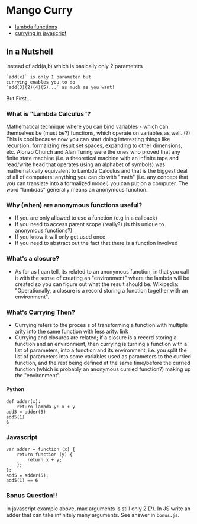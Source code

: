 # Mango Curry
* [lambda functions](http://stackoverflow.com/questions/16501/what-is-a-lambda-function)
* [currying in javascript](http://www.crockford.com/javascript/www_svendtofte_com/code/curried_javascript/index.html)

## In a Nutshell

instead of add(a,b) which is basically only 2 parameters

	`add(x)` is only 1 parameter but
	currying enables you to do
	`add(3)(2)(4)(5)...` as much as you want!

But First...

### What is "Lambda Calculus"?

 Mathematical technique where you can bind variables - which can themselves be (must be?) functions, which operate on variables as well. (?) This is cool because now you can start doing interesting things like recursion, formalizing result set spaces, expanding to other dimensions, etc. Alonzo Church and Alan Turing were the ones who proved that any finite state machine (i.e. a theoretical machine with an infinite tape and read/write head that operates using an alphabet of symbols) was mathematically equivalent to Lambda Calculus and that is the biggest deal of all of computers: anything you can do with "math" (i.e. any concept that you can translate into a formalized model) you can put on a computer. The word "lambdas" generally means an anonymous function.

### Why (when) are anonymous functions useful?
* If you are only allowed to use a function (e.g in a callback)
* If you need to access parent scope (really?) (is this unique to anonymous functions?)
* If you know it will only get used once
* If you need to abstract out the fact that there is a function involved

### What's a closure?
* As far as I can tell, its related to an anonymous function, in that you call it with the sense of creating an "environment" where the lambda will be created so you can figure out what the result should be. Wikipedia: "Operationally, a closure is a record storing a function together with an environment".

### What's Currying Then?
* Currying refers to the proces	s of transforming a function with multiple arity into the same function with less arity. [link](https://medium.com/@kbrainwave/currying-in-javascript-ce6da2d324fe)
* Currying and closures are related; if a closure is a record storing a function and an environment, then currying is turning a function with a list of parameters, into a function and its environment, i.e. you split the list of parameters into some variables used as parameters to the curried function, and the rest being defined at the same time/before the curried function (which is probably an anonymous curried function?) making up the "environment".



#### Python

	def adder(x):
	    return lambda y: x + y
	add5 = adder(5)
	add5(1)
	6


### Javascript

	var adder = function (x) {
	    return function (y) {
	        return x + y;
	    };
	};
	add5 = adder(5);
	add5(1) == 6


### Bonus Question!!

In javascript example above, max arguments is still only 2 (?). In JS write an adder that can take infinitely many arguments. See answer in `bonus.js`.

